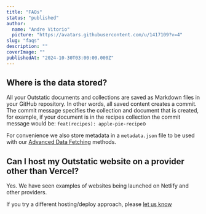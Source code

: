 ```yaml
---
title: "FAQs"
status: "published"
author:
  name: "Andre Vitorio"
  picture: "https://avatars.githubusercontent.com/u/1417109?v=4"
slug: "faqs"
description: ""
coverImage: ""
publishedAt: "2024-10-30T03:00:00.000Z"
---
```


## Where is the data stored?

All your Outstatic documents and collections are saved as Markdown files in your GitHub repository. In other words, all saved content creates a commit. The commit message specifies the collection and document that is created, for example, if your document is in the recipes collection the commit message would be: `feat(recipes): apple-pie-recipe`o

For convenience we also store metadata in a `metadata.json` file to be used with our [Advanced Data Fetching](/fetching-data#advanced-document-fetching---metadata-db) methods.

## Can I host my Outstatic website on a provider other than Vercel?

Yes. We have seen examples of websites being launched on Netlify and other providers.

If you try a different hosting/deploy approach, please [let us know](https://twitter.com/outstatic)